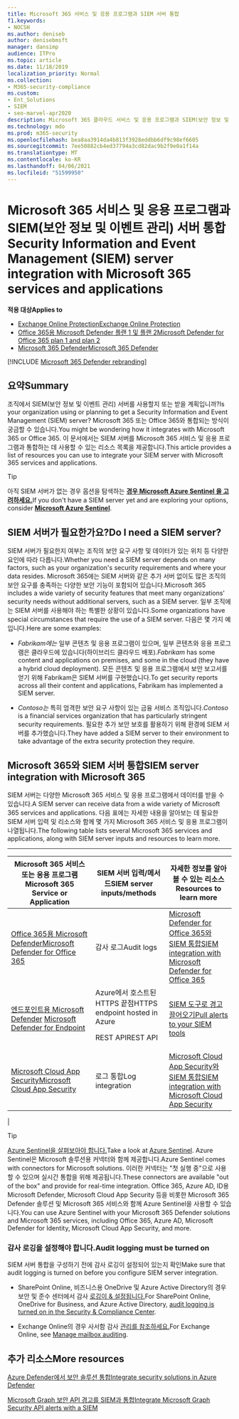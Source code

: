 ```yaml
---
title: Microsoft 365 서비스 및 응용 프로그램과 SIEM 서버 통합
f1.keywords:
- NOCSH
ms.author: deniseb
author: denisebmsft
manager: dansimp
audience: ITPro
ms.topic: article
ms.date: 11/18/2019
localization_priority: Normal
ms.collection:
- M365-security-compliance
ms.custom:
- Ent_Solutions
- SIEM
- seo-marvel-apr2020
description: Microsoft 365 클라우드 서비스 및 응용 프로그램과 SIEM(보안 정보 및 이벤트 관리) 서버 통합 개요 보기
ms.technology: mdo
ms.prod: m365-security
ms.openlocfilehash: bea8aa3914da4b813f3928eddbb6df9c98ef6605
ms.sourcegitcommit: 7ee50882cb4ed37794a3cd82dac9b2f9e0a1f14a
ms.translationtype: MT
ms.contentlocale: ko-KR
ms.lasthandoff: 04/06/2021
ms.locfileid: "51599950"
---
```

# <a name="security-information-and-event-management-siem-server-integration-with-microsoft-365-services-and-applications"></a><span data-ttu-id="756b1-103">Microsoft 365 서비스 및 응용 프로그램과 SIEM(보안 정보 및 이벤트 관리) 서버 통합</span><span class="sxs-lookup"><span data-stu-id="756b1-103">Security Information and Event Management (SIEM) server integration with Microsoft 365 services and applications</span></span>

<span data-ttu-id="756b1-104">**적용 대상**</span><span class="sxs-lookup"><span data-stu-id="756b1-104">**Applies to**</span></span>
- [<span data-ttu-id="756b1-105">Exchange Online Protection</span><span class="sxs-lookup"><span data-stu-id="756b1-105">Exchange Online Protection</span></span>](exchange-online-protection-overview.md)
- [<span data-ttu-id="756b1-106">Office 365용 Microsoft Defender 플랜 1 및 플랜 2</span><span class="sxs-lookup"><span data-stu-id="756b1-106">Microsoft Defender for Office 365 plan 1 and plan 2</span></span>](defender-for-office-365.md)
- [<span data-ttu-id="756b1-107">Microsoft 365 Defender</span><span class="sxs-lookup"><span data-stu-id="756b1-107">Microsoft 365 Defender</span></span>](../defender/microsoft-365-defender.md)

[!INCLUDE [Microsoft 365 Defender rebranding](../includes/microsoft-defender-for-office.md)]

## <a name="summary"></a><span data-ttu-id="756b1-108">요약</span><span class="sxs-lookup"><span data-stu-id="756b1-108">Summary</span></span>

<span data-ttu-id="756b1-109">조직에서 SIEM(보안 정보 및 이벤트 관리) 서버를 사용할지 또는 받을 계획입니까?</span><span class="sxs-lookup"><span data-stu-id="756b1-109">Is your organization using or planning to get a Security Information and Event Management (SIEM) server?</span></span> <span data-ttu-id="756b1-110">Microsoft 365 또는 Office 365와 통합되는 방식이 궁금할 수 있습니다.</span><span class="sxs-lookup"><span data-stu-id="756b1-110">You might be wondering how it integrates with Microsoft 365 or Office 365.</span></span> <span data-ttu-id="756b1-111">이 문서에서는 SIEM 서버를 Microsoft 365 서비스 및 응용 프로그램과 통합하는 데 사용할 수 있는 리소스 목록을 제공합니다.</span><span class="sxs-lookup"><span data-stu-id="756b1-111">This article provides a list of resources you can use to integrate your SIEM server with Microsoft 365 services and applications.</span></span>

> [!TIP]
> <span data-ttu-id="756b1-112">아직 SIEM 서버가 없는 경우 옵션을 탐색하는 **[경우 Microsoft Azure Sentinel 을 고려하세요.](/azure/sentinel/overview)**</span><span class="sxs-lookup"><span data-stu-id="756b1-112">If you don't have a SIEM server yet and are exploring your options, consider **[Microsoft Azure Sentinel](/azure/sentinel/overview)**.</span></span>

## <a name="do-i-need-a-siem-server"></a><span data-ttu-id="756b1-113">SIEM 서버가 필요한가요?</span><span class="sxs-lookup"><span data-stu-id="756b1-113">Do I need a SIEM server?</span></span>

<span data-ttu-id="756b1-114">SIEM 서버가 필요한지 여부는 조직의 보안 요구 사항 및 데이터가 있는 위치 등 다양한 요인에 따라 다릅니다.</span><span class="sxs-lookup"><span data-stu-id="756b1-114">Whether you need a SIEM server depends on many factors, such as your organization's security requirements and where your data resides.</span></span> <span data-ttu-id="756b1-115">Microsoft 365에는 SIEM 서버와 같은 추가 서버 없이도 많은 조직의 보안 요구를 충족하는 다양한 보안 기능이 포함되어 있습니다.</span><span class="sxs-lookup"><span data-stu-id="756b1-115">Microsoft 365 includes a wide variety of security features that meet many organizations' security needs without additional servers, such as a SIEM server.</span></span> <span data-ttu-id="756b1-116">일부 조직에는 SIEM 서버를 사용해야 하는 특별한 상황이 있습니다.</span><span class="sxs-lookup"><span data-stu-id="756b1-116">Some organizations have special circumstances that require the use of a SIEM server.</span></span> <span data-ttu-id="756b1-117">다음은 몇 가지 예입니다.</span><span class="sxs-lookup"><span data-stu-id="756b1-117">Here are some examples:</span></span>

- <span data-ttu-id="756b1-118">*Fabrikam에는* 일부 콘텐츠 및 응용 프로그램이 있으며, 일부 콘텐츠와 응용 프로그램은 클라우드에 있습니다(하이브리드 클라우드 배포).</span><span class="sxs-lookup"><span data-stu-id="756b1-118">*Fabrikam* has some content and applications on premises, and some in the cloud (they have a hybrid cloud deployment).</span></span> <span data-ttu-id="756b1-119">모든 콘텐츠 및 응용 프로그램에서 보안 보고서를 얻기 위해 Fabrikam은 SIEM 서버를 구현했습니다.</span><span class="sxs-lookup"><span data-stu-id="756b1-119">To get security reports across all their content and applications, Fabrikam has implemented a SIEM server.</span></span>

- <span data-ttu-id="756b1-120">*Contoso는* 특히 엄격한 보안 요구 사항이 있는 금융 서비스 조직입니다.</span><span class="sxs-lookup"><span data-stu-id="756b1-120">*Contoso* is a financial services organization that has particularly stringent security requirements.</span></span> <span data-ttu-id="756b1-121">필요한 추가 보안 보호를 활용하기 위해 환경에 SIEM 서버를 추가했습니다.</span><span class="sxs-lookup"><span data-stu-id="756b1-121">They have added a SIEM server to their environment to take advantage of the extra security protection they require.</span></span>

## <a name="siem-server-integration-with-microsoft-365"></a><span data-ttu-id="756b1-122">Microsoft 365와 SIEM 서버 통합</span><span class="sxs-lookup"><span data-stu-id="756b1-122">SIEM server integration with Microsoft 365</span></span>

<span data-ttu-id="756b1-123">SIEM 서버는 다양한 Microsoft 365 서비스 및 응용 프로그램에서 데이터를 받을 수 있습니다.</span><span class="sxs-lookup"><span data-stu-id="756b1-123">A SIEM server can receive data from a wide variety of Microsoft 365 services and applications.</span></span> <span data-ttu-id="756b1-124">다음 표에는 자세한 내용을 알아보는 데 필요한 SIEM 서버 입력 및 리소스와 함께 몇 가지 Microsoft 365 서비스 및 응용 프로그램이 나열됩니다.</span><span class="sxs-lookup"><span data-stu-id="756b1-124">The following table lists several Microsoft 365 services and applications, along with SIEM server inputs and resources to learn more.</span></span>

****

|<span data-ttu-id="756b1-125">Microsoft 365 서비스 또는 응용 프로그램</span><span class="sxs-lookup"><span data-stu-id="756b1-125">Microsoft 365 Service or Application</span></span>|<span data-ttu-id="756b1-126">SIEM 서버 입력/메서드</span><span class="sxs-lookup"><span data-stu-id="756b1-126">SIEM server inputs/methods</span></span>|<span data-ttu-id="756b1-127">자세한 정보를 알아볼 수 있는 리소스</span><span class="sxs-lookup"><span data-stu-id="756b1-127">Resources to learn more</span></span>|
|---|---|---|
|[<span data-ttu-id="756b1-128">Office 365용 Microsoft Defender</span><span class="sxs-lookup"><span data-stu-id="756b1-128">Microsoft Defender for Office 365</span></span>](defender-for-office-365.md)|<span data-ttu-id="756b1-129">감사 로그</span><span class="sxs-lookup"><span data-stu-id="756b1-129">Audit logs</span></span>|[<span data-ttu-id="756b1-130">Microsoft Defender for Office 365와 SIEM 통합</span><span class="sxs-lookup"><span data-stu-id="756b1-130">SIEM integration with Microsoft Defender for Office 365</span></span>](siem-integration-with-office-365-ti.md)|
|<span data-ttu-id="756b1-131">[엔드포인트용 Microsoft Defender](/windows/security/threat-protection/) </span><span class="sxs-lookup"><span data-stu-id="756b1-131">[Microsoft Defender for Endpoint](/windows/security/threat-protection/)</span></span>|<span data-ttu-id="756b1-132">Azure에서 호스트된 HTTPS 끝점</span><span class="sxs-lookup"><span data-stu-id="756b1-132">HTTPS endpoint hosted in Azure</span></span> <p> <span data-ttu-id="756b1-133">REST API</span><span class="sxs-lookup"><span data-stu-id="756b1-133">REST API</span></span>|[<span data-ttu-id="756b1-134">SIEM 도구로 경고 끌어오기</span><span class="sxs-lookup"><span data-stu-id="756b1-134">Pull alerts to your SIEM tools</span></span>](../defender-endpoint/configure-siem.md)|
|[<span data-ttu-id="756b1-135">Microsoft Cloud App Security</span><span class="sxs-lookup"><span data-stu-id="756b1-135">Microsoft Cloud App Security</span></span>](/cloud-app-security/what-is-cloud-app-security)|<span data-ttu-id="756b1-136">로그 통합</span><span class="sxs-lookup"><span data-stu-id="756b1-136">Log integration</span></span>|[<span data-ttu-id="756b1-137">Microsoft Cloud App Security와 SIEM 통합</span><span class="sxs-lookup"><span data-stu-id="756b1-137">SIEM integration with Microsoft Cloud App Security</span></span>](/cloud-app-security/siem)|
|

> [!TIP]
> <span data-ttu-id="756b1-138">[Azure Sentinel을 살펴보아야 합니다.](/azure/sentinel/overview)</span><span class="sxs-lookup"><span data-stu-id="756b1-138">Take a look at [Azure Sentinel](/azure/sentinel/overview).</span></span> <span data-ttu-id="756b1-139">Azure Sentinel은 Microsoft 솔루션용 커넥터와 함께 제공합니다.</span><span class="sxs-lookup"><span data-stu-id="756b1-139">Azure Sentinel comes with connectors for Microsoft solutions.</span></span> <span data-ttu-id="756b1-140">이러한 커넥터는 "첫 실행 중"으로 사용할 수 있으며 실시간 통합을 위해 제공됩니다.</span><span class="sxs-lookup"><span data-stu-id="756b1-140">These connectors are available "out of the box" and provide for real-time integration.</span></span> <span data-ttu-id="756b1-141">Office 365, Azure AD, ID용 Microsoft Defender, Microsoft Cloud App Security 등을 비롯한 Microsoft 365 Defender 솔루션 및 Microsoft 365 서비스와 함께 Azure Sentinel을 사용할 수 있습니다.</span><span class="sxs-lookup"><span data-stu-id="756b1-141">You can use Azure Sentinel with your Microsoft 365 Defender solutions and Microsoft 365 services, including Office 365, Azure AD, Microsoft Defender for Identity, Microsoft Cloud App Security, and more.</span></span>

### <a name="audit-logging-must-be-turned-on"></a><span data-ttu-id="756b1-142">감사 로깅을 설정해야 합니다.</span><span class="sxs-lookup"><span data-stu-id="756b1-142">Audit logging must be turned on</span></span>

<span data-ttu-id="756b1-143">SIEM 서버 통합을 구성하기 전에 감사 로깅이 설정되어 있는지 확인</span><span class="sxs-lookup"><span data-stu-id="756b1-143">Make sure that audit logging is turned on before you configure SIEM server integration.</span></span>

- <span data-ttu-id="756b1-144">SharePoint Online, 비즈니스용 OneDrive 및 Azure Active Directory의 경우 보안 및 준수 센터에서 감사 [로깅이 & 설정됩니다.](../../compliance/turn-audit-log-search-on-or-off.md)</span><span class="sxs-lookup"><span data-stu-id="756b1-144">For SharePoint Online, OneDrive for Business, and Azure Active Directory, [audit logging is turned on in the Security & Compliance Center](../../compliance/turn-audit-log-search-on-or-off.md).</span></span>

- <span data-ttu-id="756b1-145">Exchange Online의 경우 사서함 감사 [관리를 참조하세요.](../../compliance/enable-mailbox-auditing.md)</span><span class="sxs-lookup"><span data-stu-id="756b1-145">For Exchange Online, see [Manage mailbox auditing](../../compliance/enable-mailbox-auditing.md).</span></span>

## <a name="more-resources"></a><span data-ttu-id="756b1-146">추가 리소스</span><span class="sxs-lookup"><span data-stu-id="756b1-146">More resources</span></span>

[<span data-ttu-id="756b1-147">Azure Defender에서 보안 솔루션 통합</span><span class="sxs-lookup"><span data-stu-id="756b1-147">Integrate security solutions in Azure Defender</span></span>](/azure/security-center/security-center-partner-integration#exporting-data-to-a-siem)

[<span data-ttu-id="756b1-148">Microsoft Graph 보안 API 경고를 SIEM과 통합</span><span class="sxs-lookup"><span data-stu-id="756b1-148">Integrate Microsoft Graph Security API alerts with a SIEM</span></span>](/graph/security-integration)